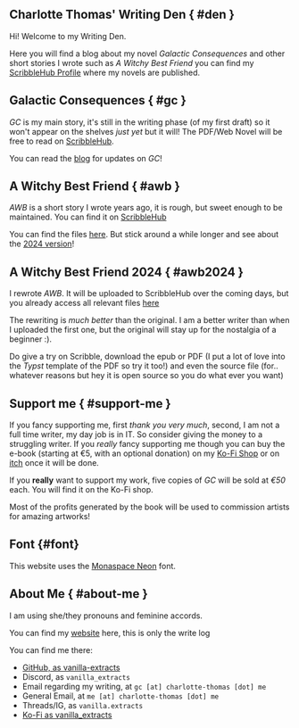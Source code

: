 ## Charlotte Thomas' Writing Den { #den } 

Hi! Welcome to my Writing Den.

Here you will find a blog about my novel _Galactic Consequences_ and other short
stories I wrote such as _A Witchy Best Friend_ you can find my [ScribbleHub
Profile](https://www.scribblehub.com/profile/49937/coco33920/) where my novels are published.

## Galactic Consequences { #gc }

_GC_ is my main story, it's still in the writing phase (of my first draft) so it
won't appear on the shelves *just yet* but it will! The PDF/Web Novel will be
free to read on [ScribbleHub](https://www.scribblehub.com). 

You can read the [blog](/blog/) for updates on _GC_!

## A Witchy Best Friend { #awb }

_AWB_ is a short story I wrote years ago, it is rough, but sweet enough to be
maintained. You can find it on [ScribbleHub](https://www.scribblehub.com/series/427680/a-witchy-best-friend/)

You can find the files [here](/awb/). But stick around a while longer and see
about the [2024 version](#awb2024)!

## A Witchy Best Friend 2024 { #awb2024 }

I rewrote _AWB_. It will be uploaded to ScribbleHub over the coming days, but
you already access all relevant files [here](/awb2024/)

The rewriting is _much better_ than the original. I am a better writer than when
I uploaded the first one, but the original will stay up for the nostalgia of a
beginner :).

Do give a try on Scribble, download the epub or PDF (I put a lot of love into
the _Typst_ template of the PDF so try it too!) and even the source file (for..
whatever reasons but hey it is open source so you do what ever you want)

## Support me { #support-me }

If you fancy supporting me, first *thank you very much*, second, I am not a full
time writer, my day job is in IT. So consider giving the money to a struggling
writer. If you *really* fancy supporting me though you can buy the e-book
(starting at €5, with an optional donation) on my [Ko-Fi
Shop](https://ko-fi.com/vanilla_extracts) or on [itch](https://itch.io) once it will be
done.

If you **really** want to support my work, five copies of _GC_ will be sold at
_€50_ each. You will find it on the Ko-Fi shop. 

Most of the profits generated by the book will be used to commission artists for
amazing artworks! 

## Font {#font}

This website uses the [Monaspace Neon](https://monaspace.githubnext.com) font.

## About Me { #about-me }
I am using she/they pronouns and feminine accords. 

You can find my [website](https://www.charlotte-thomas.me) here, this is only the write log

You can find me there:
- [GitHub, as vanilla-extracts](https://github.com/vanilla-extracts)
- Discord, as `vanilla_extracts`
- Email regarding my writing, at `gc [at] charlotte-thomas [dot] me`
- General Email, at `me [at] charlotte-thomas [dot] me`
- Threads/IG, as `vanilla.extracts`
- [Ko-Fi as vanilla_extracts](https://ko-fi.com/vanilla_extracts)
